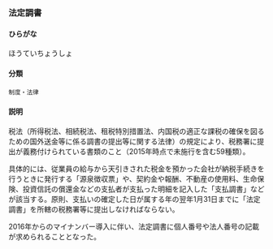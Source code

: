 <div style="display:none;">

## [あ行](securities-terms?id=あ行)
## [か行](securities-terms?id=か行)
## [さ行](securities-terms?id=さ行)
## [た行](securities-terms?id=た行)
## [な行](securities-terms?id=な行)
## [は行](securities-terms?id=は行)

</div>

### 法定調書

#### ひらがな

ほうていちょうしょ

#### 分類

`制度・法律`

#### 説明

税法（所得税法、相続税法、租税特別措置法、内国税の適正な課税の確保を図るための国外送金等に係る調書の提出等に関する法律）の規定により、税務署に提出が義務付けられている書類のこと（2015年時点で未施行を含む59種類）。
 
具体的には、従業員の給与から天引きされた税金を預かった会社が納税手続きを行うときに発行する「源泉徴収票」や、契約金や報酬、不動産の使用料、生命保険、投資信託の償還金などの支払者が支払った明細を記入した「支払調書」などが該当する。原則、支払いの確定した日が属する年の翌年1月31日までに「法定調書」を所轄の税務署等に提出しなければならない。
 
2016年からのマイナンバー導入に伴い、法定調書に個人番号や法人番号の記載が求められることとなった。

<div style="display:none;">

## [ま行](securities-terms?id=ま行)
## [や行](securities-terms?id=や行)
## [ら行](securities-terms?id=ら行)
## [わ行](securities-terms?id=わ行)
## [英数字・記号](securities-terms?id=英数字・記号)

</div>

